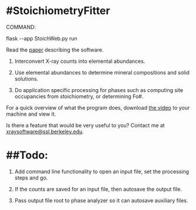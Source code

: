 #StoichiometryFitter
====================
COMMAND:

flask --app StoichWeb.py run

Read the [paper](https://github.com/ZGainsforth/StoichiometryFitter/blob/master/2016%20-%20M%26M%20-%20Stoichiometry%20Fitter.pdf) describing the software.


1) Interconvert X-ray counts into elemental abundances.

2) Use elemental abundances to determine mineral compositions and solid solutions.

3) Do application specific processing for phases such as computing site occupancies from stoichiometry, or determining Fo#.

For a quick overview of what the program does, download [the video](https://www.youtube.com/watch?v=OrgHYjvGTHI) to your machine and view it.

Is there a feature that would be very useful to you?  Contact me at xraysoftware@ssl.berkeley.edu.

##Todo:
====================

1) Add command line functionality to open an input file, set the processing steps and go.

2) If the counts are saved for an input file, then autosave the output file.

3) Pass output file root to phase analyzer so it can autosave auxiliary files.


